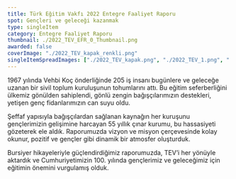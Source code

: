 ```yaml
---
title: Türk Eğitim Vakfı 2022 Entegre Faaliyet Raporu
spot: Gençleri ve geleceği kazanmak
type: singleItem
category: Entegre Faaliyet Raporu
thumbnail: ./2022_TEV_EFR_0_Thumbnail.png
awarded: false
coverImage: "./2022_TEV_kapak_renkli.png"
singleItemSpreadImages: ["./2022_TEV_kapak.png", "./2022_TEV_1.png", "./2022_TEV_2.png", "./2022_TEV_3.png"]
---
```


1967 yılında Vehbi Koç önderliğinde 205 iş insanı bugünlere ve geleceğe uzanan bir sivil toplum kuruluşunun tohumlarını attı. Bu eğitim seferberliğini ülkemiz gönülden sahiplendi, gönlü zengin bağışçılarımızın destekleri, yetişen genç fidanlarımızın can suyu oldu.

Şeffaf yapısıyla bağışçılardan sağlanan kaynağın her kuruşunu gençlerimizin gelişimine harcayan 55 yıllık çınar kurumu, bu hassasiyeti gözeterek ele aldık. Raporumuzda vizyon ve misyon çerçevesinde kolay okunur, pozitif ve gençler gibi dinamik bir atmosfer oluşturduk.

Bursiyer hikayeleriyle güçlendirdiğimiz raporumuzda, TEV’i her yönüyle aktardık ve Cumhuriyetimizin 100. yılında gençlerimiz ve geleceğimiz için eğitimin önemini vurgulamış olduk.
